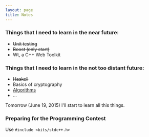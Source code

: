 ```yaml
---
layout: page
title: Notes
---
```


### Things that I need to learn in the near future:

 - <del>Unit testing</del>
 - <del>Boost (only start)</del>
 - Wt, a C++ Web Toolkit

### Things that I need to learn in the not too distant future:

 - <del>Haskell</del>
 - Basics of cryptography
 - [Algorithms][algo]
 - ...

Tomorrow (June 19, 2015) I'll start to learn all this things.

### Preparing for the Programming Contest

Use `#include <bits/stdc++.h>`

[algo]: http://e-maxx.ru/algo
